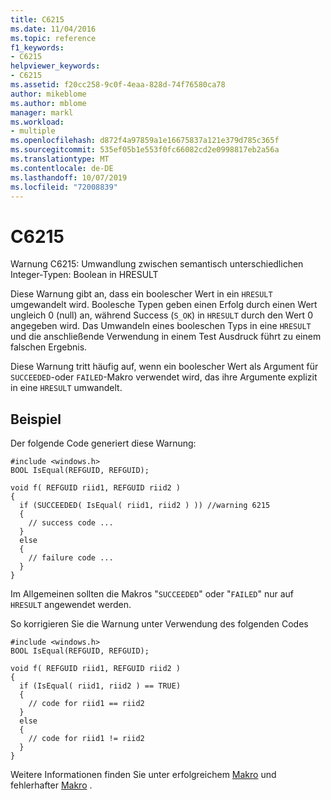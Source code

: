 ```yaml
---
title: C6215
ms.date: 11/04/2016
ms.topic: reference
f1_keywords:
- C6215
helpviewer_keywords:
- C6215
ms.assetid: f20cc258-9c0f-4eaa-828d-74f76580ca78
author: mikeblome
ms.author: mblome
manager: markl
ms.workload:
- multiple
ms.openlocfilehash: d872f4a97859a1e16675837a121e379d785c365f
ms.sourcegitcommit: 535ef05b1e553f0fc66082cd2e0998817eb2a56a
ms.translationtype: MT
ms.contentlocale: de-DE
ms.lasthandoff: 10/07/2019
ms.locfileid: "72008839"
---
```

# <a name="c6215"></a>C6215
Warnung C6215: Umwandlung zwischen semantisch unterschiedlichen Integer-Typen: Boolean in HRESULT

 Diese Warnung gibt an, dass ein boolescher Wert in ein `HRESULT` umgewandelt wird. Boolesche Typen geben einen Erfolg durch einen Wert ungleich 0 (null) an, während Success (`S_OK`) in `HRESULT` durch den Wert 0 angegeben wird. Das Umwandeln eines booleschen Typs in eine `HRESULT` und die anschließende Verwendung in einem Test Ausdruck führt zu einem falschen Ergebnis.

 Diese Warnung tritt häufig auf, wenn ein boolescher Wert als Argument für `SUCCEEDED`-oder `FAILED`-Makro verwendet wird, das ihre Argumente explizit in eine `HRESULT` umwandelt.

## <a name="example"></a>Beispiel
 Der folgende Code generiert diese Warnung:

```
#include <windows.h>
BOOL IsEqual(REFGUID, REFGUID);

void f( REFGUID riid1, REFGUID riid2 )
{
  if (SUCCEEDED( IsEqual( riid1, riid2 ) )) //warning 6215
  {
    // success code ...
  }
  else
  {
    // failure code ...
  }
}
```

 Im Allgemeinen sollten die Makros "`SUCCEEDED`" oder "`FAILED`" nur auf `HRESULT` angewendet werden.

 So korrigieren Sie die Warnung unter Verwendung des folgenden Codes

```
#include <windows.h>
BOOL IsEqual(REFGUID, REFGUID);

void f( REFGUID riid1, REFGUID riid2 )
{
  if (IsEqual( riid1, riid2 ) == TRUE)
  {
    // code for riid1 == riid2
  }
  else
  {
    // code for riid1 != riid2
  }
}
```

 Weitere Informationen finden Sie unter erfolgreichem [Makro](http://go.microsoft.com/fwlink/?LinkId=92738) und fehlerhafter [Makro](http://go.microsoft.com/fwlink/?LinkId=180875) .